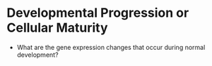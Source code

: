 # Developmental Progression or Cellular Maturity 
* What are the gene expression changes that occur during normal development?

